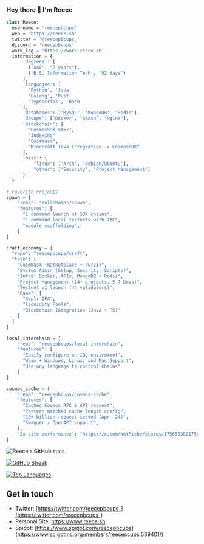 ### Hey there 👋 I'm Reece

```python
class Reece:
  username = 'reecepbcups'  
  web = 'https://reece.sh'
  twitter = '@reecepbcups_'
  discord = 'reecepbcups'
  work_log = 'https://work.reece.sh'
  information = {
      'degrees': [
        ('AAS', "2 years"), 
        ('B.S, Information Tech', "92 days")
      ],      
      'languages': [
        'Python', 'Java'
        'Golang', 'Rust' 
        'Typescript', 'Bash'
      ],
      'databases': ['MySQL', 'MongoDB', 'Redis'],
      'devops': ["Docker", "Akash", "Nginx"],
      'blockchain': [
        "CosmosSDK v45+",
        "Indexing"
        "CosmWasm", 
        "Minecraft Java Integration -> CosmosSDK"
      ],
      'misc': {
          "linux": ['Arch', 'Debian/Ubuntu'],          
          "other": ['Security', 'Project Management']
      }
  }

# Favorite Projects
spawn = {
    "repo": "rollchains/spawn",
    "features": [
      "1 command launch of SDK chains",
      "1 command local testnets with IBC",
      "module scaffolding",
    ]
}

craft_economy = {
  "repo": "reecepbcups/craft",
  "task": [
    "CosmWasm (marketplace + cw721)",
    "System Admin (Setup, Security, Scripts)",
    "Infra: Docker, APIs, MongoDB + Redis",
    "Project Management (14+ projects, 5-7 Devs)",
    "Testnet v1 launch (44 validators)",
    "Game": [
      "Keplr 2FA",
      "liquidity Pools",
      "Blockchain Integration (Java + TS)"
    ]
  ]
}

local_interchain = {
    "repo": "reecepbcups/local-interchain",
    "features": [
      "Easily configure an IBC enviroment",
      "Wasm + Windows, Linux, and Mac Support",
      "Use any language to control chains"
    ]
}

cosmos_cache = {
    "repo": "reecepbcups/cosmos-cache",
    "features": [
      "Cached Cosmos RPC & API request",
      "Pattern matched cache length config",
      "18+ billion request served (Apr '24)",
      "Swagger / OpenAPI support",      
    ],
    "2x site performance": "https://x.com/NotRizbe/status/1756553801790636360"
}
```

![Reece's GitHub stats](https://github-readme-stats.vercel.app/api?username=reecepbcups&show_icons=true&theme=radical)

[![GitHub Streak](https://streak-stats.demolab.com/?user=Reecepbcups)](https://git.io/streak-stats)

[![Top Languages](https://github-readme-stats.vercel.app/api/top-langs/?username=reecepbcups&layout=compact&theme=monokai)](https://github.com/anuraghazra/github-readme-stats)
 
## Get in touch
- Twitter: [https://twitter.com/reecepbcups_](https://twitter.com/reecepbcups_)
- Personal Site: https://www.reece.sh
- Spigot: [https://www.spigot.com/reecepbcups](https://www.spigotmc.org/members/reecescups.539401/)
